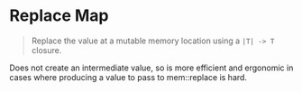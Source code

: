 # Replace Map

> Replace the value at a mutable memory location using a `|T| -> T` closure.

Does not create an intermediate value, so is more efficient and
ergonomic in cases where producing a value to pass to mem::replace
is hard.

